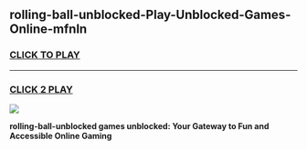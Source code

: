 
## rolling-ball-unblocked-Play-Unblocked-Games-Online-mfnln
<h3>
<a href="https://premium76.site?title=rolling-ball-unblocked&ref=25A">CLICK TO PLAY</a></h3>
<hr>

<h3>
<a href="https://premium76.site?title=rolling-ball-unblocked&ref=25A">CLICK 2 PLAY</a>
  
</h3>

<a href="https://premium76.site?title=rolling-ball-unblocked&ref=25A"><img src="https://clearcache.store/games.png"></a>


**rolling-ball-unblocked games unblocked: Your Gateway to Fun and Accessible Online Gaming**
